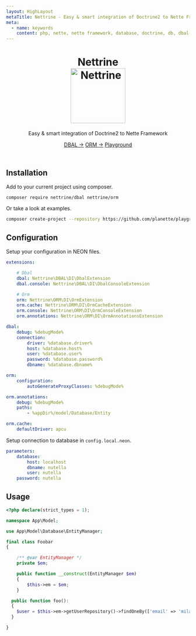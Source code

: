 ```yaml
---
layout: HighLayout
metaTitle: Nettrine - Easy & smart integration of Doctrine2 to Nette Framework
meta:
  - name: keywords
    content: php, nette, nette framework, database, doctrine, db, dbal, console, events, listeners
---
```


<div class="homepage">
  <header class="hero">
    <h1>
      Nettrine<br>
      <img src="/nettrine.png" alt="Nettrine" title="Nettrine logo" width="150">
    </h1>
    <p class="description">
      Easy & smart integration of Doctrine2 to Nette Framework
    </p>
    <p class="action">
      <a href="/packages/nettrine/dbal.html" class="nav-link action-button">DBAL →</a>
      <a href="/packages/nettrine/orm.html" class="nav-link action-button">ORM →</a>
      <a href="/examples/#nettrine" class="nav-link action-button">Playground</a>
    </p>
  </header>
</div>

## Installation

Add to your current project using composer.

```
composer require nettrine/dbal nettrine/orm
```

Or take a look at examples.

```sh
composer create-project --repository https://github.com/planette/playground
```

## Configuration

Setup your configuration in NEON files.

```yaml
extensions:

	# Dbal
	dbal: Nettrine\DBAL\DI\DbalExtension
	dbal.console: Nettrine\DBAL\DI\DbalConsoleExtension

	# Orm
	orm: Nettrine\ORM\DI\OrmExtension
	orm.cache: Nettrine\ORM\DI\OrmCacheExtension
	orm.console: Nettrine\ORM\DI\OrmConsoleExtension
	orm.annotations: Nettrine\ORM\DI\OrmAnnotationsExtension

dbal:
	debug: %debugMode%
	connection:
		driver: %database.driver%
		host: %database.host%
		user: %database.user%
		password: %database.password%
		dbname: %database.dbname%

orm:
	configuration:
		autoGenerateProxyClasses: %debugMode%

orm.annotations:
	debug: %debugMode%
	paths:
		- %appDir%/model/Database/Entity

orm.cache:
	defaultDriver: apcu
```

Setup connection to database in `config.local.neon`.

```yaml
parameters:
	database:
		host: localhost
		dbname: nutella
		user: nutella
    password: nutella
```

## Usage

```php
<?php declare(strict_types = 1);

namespace App\Model;

use App\Model\Database\EntityManager;

final class Foobar
{

	/** @var EntityManager */
	private $em;

	public function __construct(EntityManager $em)
	{
		$this->em = $em;
	}

  public function foo():
  {
    $user = $this->em->getUserRepository()->findOneBy(['email' => 'milan@sulc.dev']);
  }

}
```
